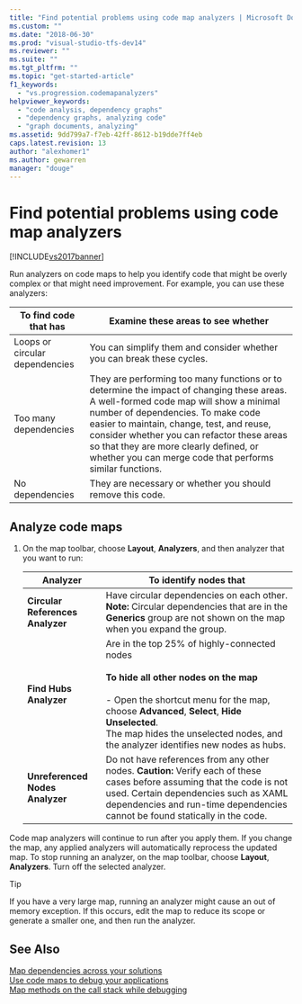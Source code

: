 ```yaml
---
title: "Find potential problems using code map analyzers | Microsoft Docs"
ms.custom: ""
ms.date: "2018-06-30"
ms.prod: "visual-studio-tfs-dev14"
ms.reviewer: ""
ms.suite: ""
ms.tgt_pltfrm: ""
ms.topic: "get-started-article"
f1_keywords: 
  - "vs.progression.codemapanalyzers"
helpviewer_keywords: 
  - "code analysis, dependency graphs"
  - "dependency graphs, analyzing code"
  - "graph documents, analyzing"
ms.assetid: 9dd799a7-f7eb-42ff-8612-b19dde7ff4eb
caps.latest.revision: 13
author: "alexhomer1"
ms.author: gewarren
manager: "douge"
---
```

# Find potential problems using code map analyzers
[!INCLUDE[vs2017banner](../includes/vs2017banner.md)]

  
Run analyzers on code maps to help you identify code that might be overly complex or that might need improvement. For example, you can use these analyzers:  
  
|**To find code that has**|**Examine these areas to see whether**|  
|-------------------------------|--------------------------------------------|  
|Loops or circular dependencies|You can simplify them and consider whether you can break these cycles.|  
|Too many dependencies|They are performing too many functions or to determine the impact of changing these areas. A well-formed code map will show a minimal number of dependencies. To make code easier to maintain, change, test, and reuse, consider whether you can refactor these areas so that they are more clearly defined, or whether you can merge code that performs similar functions.|  
|No dependencies|They are necessary or whether you should remove this code.|  
  
## Analyze code maps  
  
1.  On the map toolbar, choose **Layout**, **Analyzers**, and then analyzer that you want to run:  
  
    |**Analyzer**|**To identify nodes that**|  
    |------------------|--------------------------------|  
    |**Circular References  Analyzer**|Have circular dependencies on each other. **Note:**  Circular dependencies that are in the **Generics** group are not shown on the map when you expand the group.|  
    |**Find Hubs Analyzer**|Are in the top 25% of highly-connected nodes<br /><br /> **To hide all other nodes on the map**<br /><br /> -   Open the shortcut menu for the map, choose **Advanced**, **Select**, **Hide Unselected**.<br />     The map hides the unselected nodes, and the analyzer identifies new nodes as hubs.|  
    |**Unreferenced Nodes Analyzer**|Do not have references from any other nodes. **Caution:**  Verify each of these cases before assuming that the code is not used. Certain dependencies such as XAML dependencies and run-time dependencies cannot be found statically in the code.|  
  
 Code map analyzers will continue to run after you apply them. If you change the map, any applied analyzers will automatically reprocess the updated map. To stop running an analyzer, on the map toolbar, choose **Layout**, **Analyzers**. Turn off the selected analyzer.  
  
> [!TIP]
>  If you have a very large map, running an analyzer might cause an out of memory exception. If this occurs, edit the map to reduce its scope or generate a smaller one, and then run the analyzer.  
  
## See Also  
 [Map dependencies across your solutions](../modeling/map-dependencies-across-your-solutions.md)   
 [Use code maps to debug your applications](../modeling/use-code-maps-to-debug-your-applications.md)   
 [Map methods on the call stack while debugging](../debugger/map-methods-on-the-call-stack-while-debugging-in-visual-studio.md)



